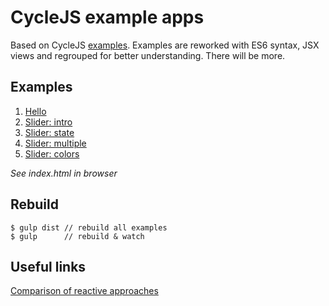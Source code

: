 # CycleJS example apps

Based on CycleJS [examples](https://github.com/staltz/cycle/tree/master/examples/).
Examples are reworked with ES6 syntax, JSX views and regrouped for better understanding.
There will be more.

## Examples

1. [Hello](https://github.com/ivan-kleshnin/cyclejs-examples/tree/master/static/1-hello)
2. [Slider: intro](https://github.com/ivan-kleshnin/cyclejs-examples/tree/master/static/2-slider-intro)
3. [Slider: state](https://github.com/ivan-kleshnin/cyclejs-examples/tree/master/static/3-slider-state)
4. [Slider: multiple](https://github.com/ivan-kleshnin/cyclejs-examples/tree/master/static/4-slider-multiple)
5. [Slider: colors](https://github.com/ivan-kleshnin/cyclejs-examples/tree/master/static/5-slider-colors)

*See index.html in browser*

## Rebuild

```
$ gulp dist // rebuild all examples
$ gulp      // rebuild & watch
```

## Useful links

[Comparison of reactive approaches](https://github.com/Paqmind/reactive)
